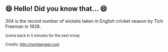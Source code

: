 ## :smile: Hello! Did you know that... :smile:
304 is the record number of wickets taken in English cricket season by Tich Freeman in 1928.

<sup>(come back in 5 minutes for the next trivia)</sup>


<sup>Credits: http://numbersapi.com</sup>
